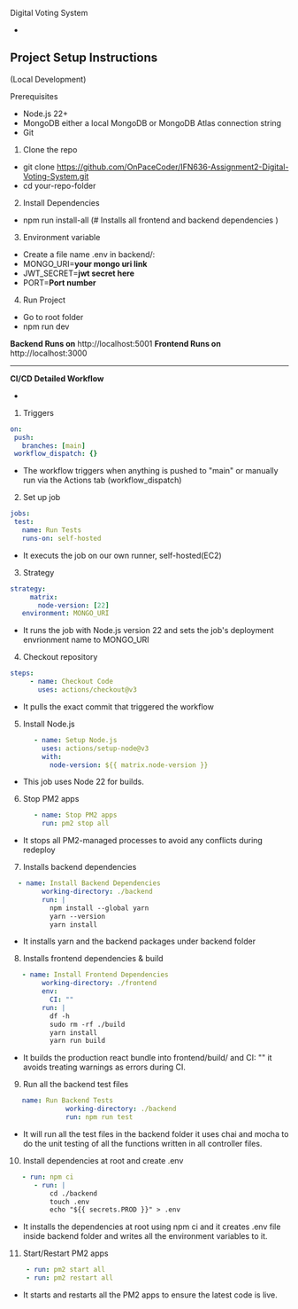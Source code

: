 Digital Voting System

-

## **Project Setup Instructions**

(Local Development)

Prerequisites

- Node.js 22+
- MongoDB either a local MongoDB or MongoDB Atlas connection string
- Git

1.  Clone the repo

- git clone https://github.com/OnPaceCoder/IFN636-Assignment2-Digital-Voting-System.git
- cd your-repo-folder

2.  Install Dependencies

- npm run install-all (# Installs all frontend and backend dependencies )

3.  Environment variable

- Create a file name .env in backend/:
- MONGO_URI=**your mongo uri link**
- JWT_SECRET=**jwt secret here**
- PORT=**Port number**

4.  Run Project

- Go to root folder
- npm run dev

**Backend Runs on** http://localhost:5001
**Frontend Runs on** http://localhost:3000

---

**CI/CD Detailed Workflow**

-

1. Triggers

```yaml
on:
 push:
   branches: [main]
 workflow_dispatch: {}
```

- The workflow triggers when anything is pushed to "main" or manually run via the Actions tab (workflow_dispatch)

2.  Set up job

```yaml
jobs:
 test:
   name: Run Tests
   runs-on: self-hosted
```

- It executs the job on our own runner, self-hosted(EC2)

3. Strategy

```yaml
strategy:
     matrix:
       node-version: [22]
   environment: MONGO_URI
```

- It runs the job with Node.js version 22 and sets the job's deployment envrionment name to MONGO_URI

4. Checkout repository

```yaml
steps:
     - name: Checkout Code
       uses: actions/checkout@v3
```

- It pulls the exact commit that triggered the workflow

5. Install Node.js

```yaml
      - name: Setup Node.js
        uses: actions/setup-node@v3
        with:
          node-version: ${{ matrix.node-version }}
```

- This job uses Node 22 for builds.

6. Stop PM2 apps

```yaml
      - name: Stop PM2 apps
        run: pm2 stop all
```

- It stops all PM2-managed processes to avoid any conflicts during redeploy

7. Installs backend dependencies

```yaml
  - name: Install Backend Dependencies
        working-directory: ./backend
        run: |
          npm install --global yarn
          yarn --version
          yarn install
```

- It installs yarn and the backend packages under backend folder

8. Installs frontend dependencies & build

```yaml
   - name: Install Frontend Dependencies
        working-directory: ./frontend
        env:
          CI: ""
        run: |
          df -h
          sudo rm -rf ./build
          yarn install
          yarn run build
```

- It builds the production react bundle into frontend/build/ and CI: "" it avoids treating warnings as errors during CI.

9. Run all the backend test files

```yaml
   name: Run Backend Tests
              working-directory: ./backend
              run: npm run test
```

- It will run all the test files in the backend folder it uses chai and mocha to do the unit testing of all the functions written in all controller files.

10. Install dependencies at root and create .env

```yaml
   - run: npm ci
      - run: |
          cd ./backend
          touch .env
          echo "${{ secrets.PROD }}" > .env
```

- It installs the dependencies at root using npm ci and it creates .env file inside backend folder and writes all the environment variables to it.

11. Start/Restart PM2 apps

```yaml
    - run: pm2 start all
    - run: pm2 restart all
```

- It starts and restarts all the PM2 apps to ensure the latest code is live.
